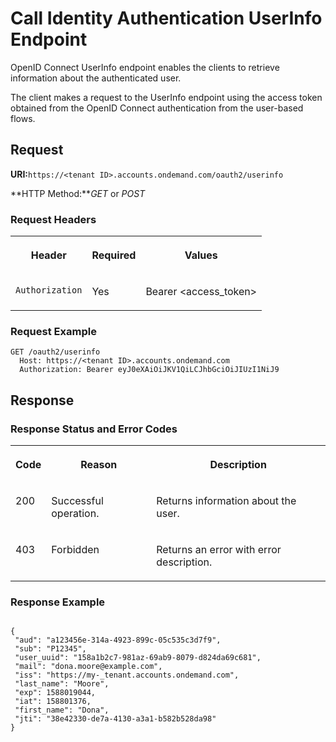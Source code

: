 <!-- loio29e48698ae314b3896abd8e14a4d9138 -->

# Call Identity Authentication UserInfo Endpoint

OpenID Connect UserInfo endpoint enables the clients to retrieve information about the authenticated user.



The client makes a request to the UserInfo endpoint using the access token obtained from the OpenID Connect authentication from the user-based flows.





## **Request**

**URI:**`https://<tenant ID>.accounts.ondemand.com/oauth2/userinfo`

**HTTP Method:***GET* or *POST*



### Request Headers


<table>
<tr>
<th valign="top">

Header



</th>
<th valign="top">

Required



</th>
<th valign="top">

Values



</th>
</tr>
<tr>
<td valign="top">

`Authorization`



</td>
<td valign="top">

Yes



</td>
<td valign="top">

Bearer <access\_token\>



</td>
</tr>
</table>



### Request Example

```
GET /oauth2/userinfo 
  Host: https://<tenant ID>.accounts.ondemand.com
  Authorization: Bearer eyJ0eXAiOiJKV1QiLCJhbGciOiJIUzI1NiJ9
```



## **Response**



### Response Status and Error Codes


<table>
<tr>
<th valign="top">

Code



</th>
<th valign="top">

Reason



</th>
<th valign="top">

Description



</th>
</tr>
<tr>
<td valign="top">

200



</td>
<td valign="top">

Successful operation.



</td>
<td valign="top">

Returns information about the user.



</td>
</tr>
<tr>
<td valign="top">

403



</td>
<td valign="top">

Forbidden



</td>
<td valign="top">

Returns an error with error description.



</td>
</tr>
</table>



### Response Example

```

{
 "aud": "a123456e-314a-4923-899c-05c535c3d7f9",
 "sub": "P12345",
 "user_uuid": "158a1b2c7-981az-69ab9-8079-d824da69c681",
 "mail": "dona.moore@example.com",
 "iss": "https://my-_tenant.accounts.ondemand.com",
 "last_name": "Moore",
 "exp": 1588019044,
 "iat": 158801376,
 "first_name": "Dona",
 "jti": "38e42330-de7a-4130-a3a1-b582b528da98"
}

```

 

